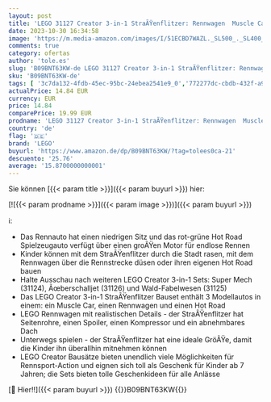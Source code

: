 ```yaml
---
layout: post
title: 'LEGO 31127 Creator 3-in-1 StraÃŸenflitzer: Rennwagen  Muscle Car Und Hot Rod  Modellauto Bausatz  Spielzeugauto Für Jungen Und Mädchen Ab 7 Jahren'
date: 2023-10-30 16:34:58
image: 'https://m.media-amazon.com/images/I/51ECBD7WAZL._SL500_._SL400_.jpg'
comments: true
category: ofertas
author: 'tole.es'
slug: 'B09BNT63KW-de LEGO 31127 Creator 3-in-1 StraÃŸenflitzer: Rennwagen...'
sku: 'B09BNT63KW-de'
tags: [ '3c7da132-4fdb-45ec-95bc-24ebea2541e9_0','772277dc-cbdb-432f-a915-25a321e9ed8c_0','772277dc-cbdb-432f-a915-25a321e9ed8c_3901','Arborist Merchandising Root','Custom Stores','Fahrzeuge & Rennwagen für Kinder','LEGO','Lego Creator','Self Service','Special Features Stores','Spielfahrzeuge','Spielzeug','Xmas23 Most wanted Toys','lego','🇩🇪', ]
actualPrice: 14.84 EUR
currency: EUR
price: 14.84
comparePrice: 19.99 EUR
prodname: 'LEGO 31127 Creator 3-in-1 StraÃŸenflitzer: Rennwagen  Muscle Car Und Hot Rod  Modellauto Bausatz  Spielzeugauto Für Jungen Und Mädchen Ab 7 Jahren'
country: 'de'
flag: '🇩🇪'
brand: 'LEGO'
buyurl: 'https://www.amazon.de/dp/B09BNT63KW/?tag=tolees0ca-21'
descuento: '25.76'
average: '15.8700000000001'
---
```


Sie können [{{< param title >}}]({{< param buyurl >}}) hier:

[![{{< param prodname >}}]({{< param image >}})]({{< param buyurl >}})

ℹ️:

- Das Rennauto hat einen niedrigen Sitz und das rot-grüne Hot Road Spielzeugauto verfügt über einen groÃŸen Motor für endlose Rennen
- Kinder können mit dem StraÃŸenflitzer durch die Stadt rasen, mit dem Rennwagen über die Rennstrecke düsen oder ihren eigenen Hot Road bauen
- Halte Ausschau nach weiteren LEGO Creator 3-in-1 Sets: Super Mech (31124), Ãœberschalljet (31126) und Wald-Fabelwesen (31125)
- Das LEGO Creator 3-in-1 StraÃŸenflitzer Bauset enthält 3 Modellautos in einem: ein Muscle Car, einen Rennwagen und einen Hot Road
- LEGO Rennwagen mit realistischen Details - der StraÃŸenflitzer hat Seitenrohre, einen Spoiler, einen Kompressor und ein abnehmbares Dach
- Unterwegs spielen - der StraÃŸenflitzer hat eine ideale GröÃŸe, damit die Kinder ihn überallhin mitnehmen können
- LEGO Creator Bausätze bieten unendlich viele Möglichkeiten für Rennsport-Action und eignen sich toll als Geschenk für Kinder ab 7 Jahren; die Sets bieten tolle Geschenkideen für alle Anlässe

[🛒 Hier!!]({{< param buyurl >}})
{{<world>}}B09BNT63KW{{</world>}}
